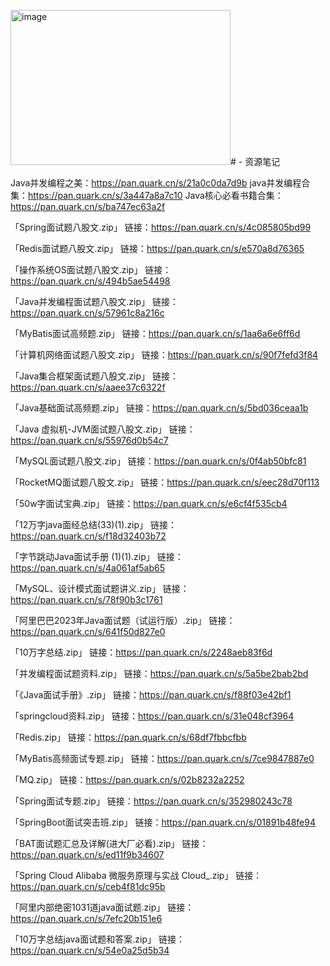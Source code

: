 <img width="352" height="248" alt="image" src="https://github.com/user-attachments/assets/78354666-77ba-4dce-9412-633d7b114aea" /># -
资源笔记

Java并发编程之美：https://pan.quark.cn/s/21a0c0da7d9b
java并发编程合集：https://pan.quark.cn/s/3a447a8a7c10
Java核心必看书籍合集：https://pan.quark.cn/s/ba747ec63a2f

「Spring面试题八股文.zip」
链接：https://pan.quark.cn/s/4c085805bd99

「Redis面试题八股文.zip」
链接：https://pan.quark.cn/s/e570a8d76365

「操作系统OS面试题八股文.zip」
链接：https://pan.quark.cn/s/494b5ae54498

「Java并发编程面试题八股文.zip」
链接：https://pan.quark.cn/s/57961c8a216c

「MyBatis面试高频题.zip」
链接：https://pan.quark.cn/s/1aa6a6e6ff6d

「计算机网络面试题八股文.zip」
链接：https://pan.quark.cn/s/90f7fefd3f84

「Java集合框架面试题八股文.zip」
链接：https://pan.quark.cn/s/aaee37c6322f

「Java基础面试高频题.zip」
链接：https://pan.quark.cn/s/5bd036ceaa1b

「Java 虚拟机-JVM面试题八股文.zip」
链接：https://pan.quark.cn/s/55976d0b54c7

「MySQL面试题八股文.zip」
链接：https://pan.quark.cn/s/0f4ab50bfc81

「RocketMQ面试题八股文.zip」
链接：https://pan.quark.cn/s/eec28d70f113

「50w字面试宝典.zip」
链接：https://pan.quark.cn/s/e6cf4f535cb4

「12万字java面经总结(33)(1).zip」
链接：https://pan.quark.cn/s/f18d32403b72

「字节跳动Java面试手册 (1)(1).zip」
链接：https://pan.quark.cn/s/4a061af5ab65

「MySQL、设计模式面试题讲义.zip」
链接：https://pan.quark.cn/s/78f90b3c1761

「阿里巴巴2023年Java面试题（试运行版）.zip」
链接：https://pan.quark.cn/s/641f50d827e0

「10万字总结.zip」
链接：https://pan.quark.cn/s/2248aeb83f6d

「并发编程面试题资料.zip」
链接：https://pan.quark.cn/s/5a5be2bab2bd

「《Java面试手册》.zip」
链接：https://pan.quark.cn/s/f88f03e42bf1

「springcloud资料.zip」
链接：https://pan.quark.cn/s/31e048cf3964

「Redis.zip」
链接：https://pan.quark.cn/s/68df7fbbcfbb

「MyBatis高频面试专题.zip」
链接：https://pan.quark.cn/s/7ce9847887e0

「MQ.zip」
链接：https://pan.quark.cn/s/02b8232a2252

「Spring面试专题.zip」
链接：https://pan.quark.cn/s/352980243c78

「SpringBoot面试突击班.zip」
链接：https://pan.quark.cn/s/01891b48fe94

「BAT面试题汇总及详解(进大厂必看).zip」
链接：https://pan.quark.cn/s/ed11f9b34607

「Spring Cloud Alibaba 微服务原理与实战 Cloud_.zip」
链接：https://pan.quark.cn/s/ceb4f81dc95b

「阿里内部绝密1031道java面试题.zip」
链接：https://pan.quark.cn/s/7efc20b151e6

「10万字总结java面试题和答案.zip」
链接：https://pan.quark.cn/s/54e0a25d5b34
